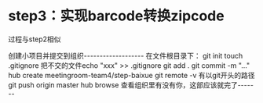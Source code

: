 step3：实现barcode转换zipcode
============================
过程与step2相似





创建小项目并提交到组织-------------------
在文件根目录下：
git init
touch .gitignore
把不交的文件echo "xxx" >> .gitignore
git add .
git commit -m "..."
hub create meetingroom-team4/step-baixue
git remote -v
有以git开头的路径
git push origin master
hub browse
查看组织里有没有你，这部应该就完了-------



